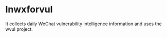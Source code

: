 # Inwxforvul

It collects daily WeChat vulnerability intelligence information and uses the wvul project.
